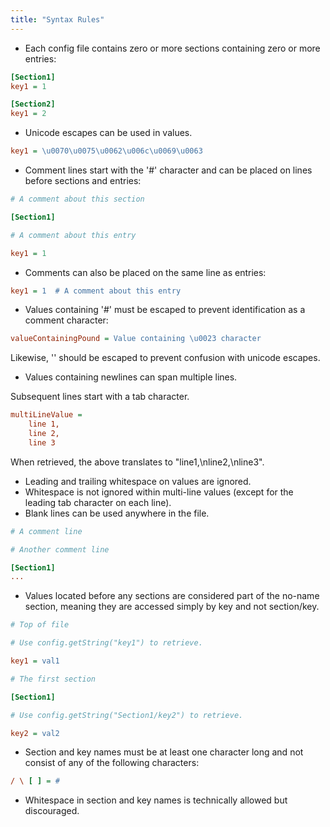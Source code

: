 ```yaml
---
title: "Syntax Rules"
---
```


- Each config file contains zero or more sections containing zero or more entries:

```ini
[Section1]
key1 = 1

[Section2]
key1 = 2
```

- Unicode escapes can be used in values.

```ini
key1 = \u0070\u0075\u0062\u006c\u0069\u0063
```

- Comment lines start with the '#' character and can be placed on lines before sections and entries:

```ini
# A comment about this section

[Section1]

# A comment about this entry

key1 = 1
```

- Comments can also be placed on the same line as entries:

```ini
key1 = 1  # A comment about this entry
```

- Values containing '#' must be escaped to prevent identification as a comment character:

```ini
valueContainingPound = Value containing \u0023 character
```

Likewise, '\' should be escaped to prevent confusion with unicode escapes.

- Values containing newlines can span multiple lines.

Subsequent lines start with a tab character.

```ini
multiLineValue =
    line 1,
    line 2,
    line 3
```

When retrieved, the above translates to "line1,\nline2,\nline3".

- Leading and trailing whitespace on values are ignored.
- Whitespace is not ignored within multi-line values (except for the leading tab character on each line).
- Blank lines can be used anywhere in the file.

```ini
# A comment line

# Another comment line

[Section1]
...
```

- Values located before any sections are considered part of the no-name section, meaning they are accessed simply by key and not section/key.

```ini
# Top of file

# Use config.getString("key1") to retrieve.

key1 = val1

# The first section

[Section1]

# Use config.getString("Section1/key2") to retrieve.

key2 = val2
```

- Section and key names must be at least one character long and not consist of any of the following characters:

```ini
/ \ [ ] = #
```

- Whitespace in section and key names is technically allowed but discouraged.